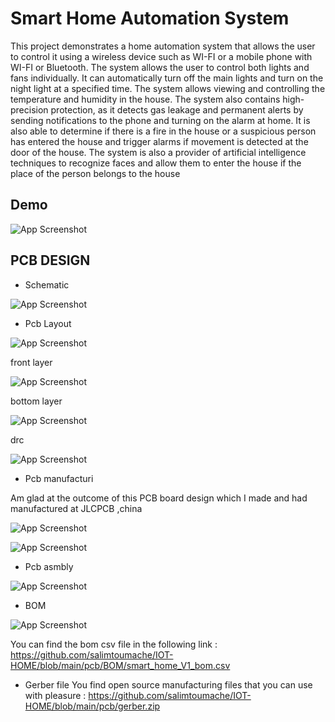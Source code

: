 
# Smart Home Automation System

This project demonstrates a home automation system that allows the user to control it using a wireless device such as WI-FI or a mobile phone with WI-FI or Bluetooth. The system allows the user to control both lights and fans individually. It can automatically turn off the main lights and turn on the night light at a specified time. The system allows viewing and controlling the temperature and humidity in the house. The system also contains high-precision protection, as it detects gas leakage and permanent alerts by sending notifications to the phone and turning on the alarm at home. It is also able to determine if there is a fire in the house or a suspicious person has entered the house and trigger alarms if movement is detected at the door of the house. The system is also a provider of artificial intelligence techniques to recognize faces and allow them to enter the house if the place of the person belongs to the house

## Demo

![App Screenshot](https://github.com/salimtoumache/IOT-HOME/blob/main/pcb/pcb%20assembly/1.gif)

## PCB DESIGN

- Schematic 

![App Screenshot](https://github.com/salimtoumache/IOT-HOME/blob/main/pcb/Schematic/Screenshot.png)

- Pcb Layout

![App Screenshot](https://github.com/salimtoumache/IOT-HOME/blob/main/pcb/pcb%20layout/f_b_layer.png)

front layer

![App Screenshot](https://github.com/salimtoumache/IOT-HOME/blob/main/pcb/pcb%20layout/b_layer.png)

bottom layer

![App Screenshot](https://github.com/salimtoumache/IOT-HOME/blob/main/pcb/pcb%20layout/f_layer.png)

drc 

![App Screenshot](https://github.com/salimtoumache/IOT-HOME/blob/main/pcb/pcb%20layout/drc.png)


- Pcb manufacturi

Am glad at the outcome of this PCB board design which I made and had manufactured at JLCPCB ,china 

![App Screenshot](https://github.com/salimtoumache/IOT-HOME/blob/main/pcb/pcb%20manufacturing/f_lyr.jpeg)

![App Screenshot](https://github.com/salimtoumache/IOT-HOME/blob/main/pcb/pcb%20manufacturing/b_lyr.jpeg)

- Pcb asmbly

![App Screenshot](https://github.com/salimtoumache/IOT-HOME/blob/main/pcb/pcb%20assembly/1.gif)

- BOM

![App Screenshot](https://github.com/salimtoumache/IOT-HOME/blob/main/pcb/BOM/Screenshot.png)

You can find the bom csv file in the following link : https://github.com/salimtoumache/IOT-HOME/blob/main/pcb/BOM/smart_home_V1_bom.csv

- Gerber file
You find open source manufacturing files that you can use with pleasure : https://github.com/salimtoumache/IOT-HOME/blob/main/pcb/gerber.zip






